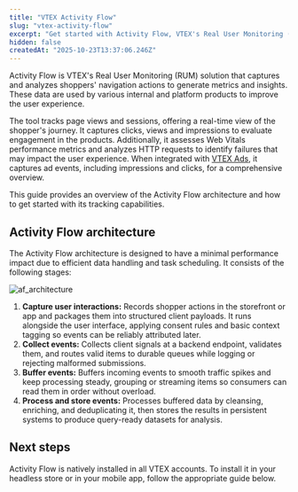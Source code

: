 ```yaml
---
title: "VTEX Activity Flow"
slug: "vtex-activity-flow"
excerpt: "Get started with Activity Flow, VTEX's Real User Monitoring (RUM) solution."
hidden: false
createdAt: "2025-10-23T13:37:06.246Z"
---
```


Activity Flow is VTEX's Real User Monitoring (RUM) solution that captures and analyzes shoppers' navigation actions to generate metrics and insights. These data are used by various internal and platform products to improve the user experience.

The tool tracks page views and sessions, offering a real-time view of the shopper's journey. It captures clicks, views and impressions to evaluate engagement in the products. Additionally, it assesses Web Vitals performance metrics and analyzes HTTP requests to identify failures that may impact the user experience. When integrated with [VTEX Ads](https://developers.vtex.com/docs/guides/vtex-ads), it captures ad events, including impressions and clicks, for a comprehensive overview.

This guide provides an overview of the Activity Flow architecture and how to get started with its tracking capabilities.

## Activity Flow architecture

The Activity Flow architecture is designed to have a minimal performance impact due to efficient data handling and task scheduling. It consists of the following stages:

![af_architecture](https://vtexhelp.vtexassets.com/assets/docs/src/af_architecture___9b087c8725f7ed72a1c08142c17eaec1.png)

1. **Capture user interactions:** Records shopper actions in the storefront or app and packages them into structured client payloads. It runs alongside the user interface, applying consent rules and basic context tagging so events can be reliably attributed later.
2. **Collect events:** Collects client signals at a backend endpoint, validates them, and routes valid items to durable queues while logging or rejecting malformed submissions.
3. **Buffer events:** Buffers incoming events to smooth traffic spikes and keep processing steady, grouping or streaming items so consumers can read them in order without overload.
4. **Process and store events:** Processes buffered data by cleansing, enriching, and deduplicating it, then stores the results in persistent systems to produce query-ready datasets for analysis.

## Next steps

Activity Flow is natively installed in all VTEX accounts. To install it in your headless store or in your mobile app, follow the appropriate guide below.

<Flex>

<WhatsNextCard
title="Installing Activity Flow in Headless stores"
description="Learn how to install Activity Flow in your Headless store."
linkTo="/docs/guides/installing-activity-flow-in-headless-stores"
linkTitle="See more"
/>

<WhatsNextCard
title="Installing Activity Flow in mobile apps"
description="Learn how to install Activity Flow in mobile apps."
linkTo="/docs/guides/installing-activity-flow-in-mobile-apps"
linkTitle="See more"
/>

</Flex>
